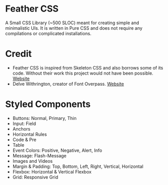 # Feather CSS
A Small CSS Library (~500 SLOC) meant for creating simple and minimalistic UIs. It is written in Pure CSS and does not require any compilations or complicated installations.

# Credit
* Feather CSS is inspired from Skeleton CSS and also borrows some of its code. Without their work this project would not have been possible. [Website](http://getskeleton.com/)
* Delve Withrington, creator of Font Overpass. [Website](https://fonts.google.com/specimen/Overpass)

# Styled Components
* Buttons: Normal, Primary, Thin
* Input: Field
* Anchors
* Horizontal Rules
* Code & Pre
* Table
* Event Colors: Positive, Negative, Alert, Info
* Message: Flash-Message
* Images and Videos
* Margin & Padding: Top, Bottom, Left, Right, Vertical, Horizontal
* Flexbox: Horizontal & Vertical Flexbox
* Grid: Responsive Grid
